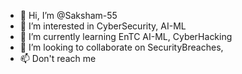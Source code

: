 - 👋 Hi, I’m @Saksham-55
- 👀 I’m interested in CyberSecurity, AI-ML
- 🌱 I’m currently learning EnTC AI-ML, CyberHacking
- 💞️ I’m looking to collaborate on SecurityBreaches, 
- 📫 Don't reach me

<!---
Saksham-55/Saksham-55 is a ✨ special ✨ repository because its `README.md` (this file) appears on your GitHub profile.
You can click the Preview link to take a look at your changes.
--->
